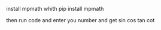 install mpmath whith
pip install mpmath

then run code and enter you number and get sin cos tan cot 
